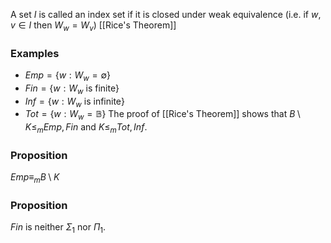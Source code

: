 A set $I$ is called an index set if it is closed under weak equivalence (i.e. if $w,v\in I$ then $W_{w}=W_{v}$)
[[Rice's Theorem]]
### Examples
- $Emp=\{ w:W_{w}=\emptyset \}$
- $Fin = \{ w:W_{w}\text{ is finite} \}$
- $Inf = \{ w : W_{w}\text{ is infinite} \}$
- $Tot=\{ w:W_{w}=\mathbb{B} \}$
The proof of [[Rice's Theorem]] shows that $B\setminus K\leq_{m}Emp,Fin$ and 
$K\leq_{m}Tot,Inf$.
### Proposition
$Emp\equiv_{m}B\setminus K$
### Proposition
$Fin$ is neither $\Sigma_{1}$ nor $\Pi_{1}$.
